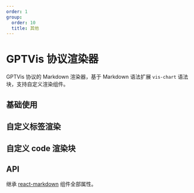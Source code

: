 ```yaml
---
order: 1
group:
  order: 10
  title: 其他
---
```


# GPTVis 协议渲染器

GPTVis 协议的 Markdown 渲染器，基于 Markdown 语法扩展 `vis-chart` 语法块，支持自定义渲染组件。

## 基础使用

<code src="./demos/default"></code>

## 自定义标签渲染

<code src="./demos/tag"></code>

## 自定义 code 渲染块

<code src="./demos/code"></code>

## API

继承 [react-markdown](https://github.com/remarkjs/react-markdown#options) 组件全部属性。
